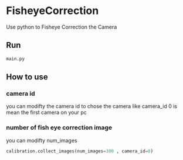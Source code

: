 # FisheyeCorrection
Use python to Fisheye Correction  the Camera

## Run 
```bash
main.py 
```

## How to use

### camera id
you can modifty the camera id to chose the camera
like camera_id 0 is mean the first camera on your pc

### number of fish eye correction image
you can modifty num_images 

```python
calibration.collect_images(num_images=300 , camera_id=0)
```
